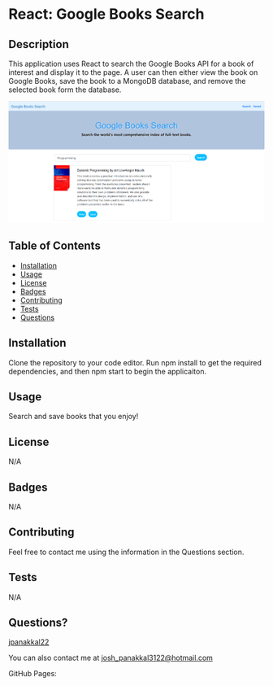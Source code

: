 # React: Google Books Search

## Description
This application uses React to search the Google Books API for a book of interest and display it to the page. A user can then either view the book on Google Books, save the book to a MongoDB database, and remove the selected book form the database. 

![Employee Directory](/client/public/Img/google_books.PNG)

## Table of Contents

* [Installation](#installation)
* [Usage](#usage)
* [License](#license)
* [Badges](#badges)
* [Contributing](#contributing)
* [Tests](#tests)
* [Questions](#questions)

## Installation
Clone the repository to your code editor. Run npm install to get the required dependencies, and then npm start to begin the applicaiton.  

## Usage
Search and save books that you enjoy!

## License
N/A

## Badges
N/A

## Contributing 
Feel free to contact me using the information in the Questions section.

## Tests
N/A

## Questions?
[jpanakkal22](https://github.com/jpanakkal22)

You can also contact me at josh_panakkal3122@hotmail.com

GitHub Pages: 
